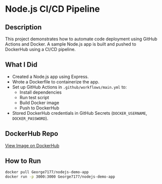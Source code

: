 # Node.js CI/CD Pipeline

## Description
This project demonstrates how to automate code deployment using GitHub Actions and Docker. A sample Node.js app is built and pushed to DockerHub using a CI/CD pipeline.

## What I Did
- Created a Node.js app using Express.
- Wrote a Dockerfile to containerize the app.
- Set up GitHub Actions in `.github/workflows/main.yml` to:
  - Install dependencies
  - Run test script
  - Build Docker image
  - Push to DockerHub
- Stored DockerHub credentials in GitHub Secrets (`DOCKER_USERNAME`, `DOCKER_PASSWORD`).

## DockerHub Repo
[View Image on DockerHub](https://hub.docker.com/r/George7177/nodejs-demo-app)

## How to Run
```bash
docker pull George7177/nodejs-demo-app
docker run -p 3000:3000 George7177/nodejs-demo-app
